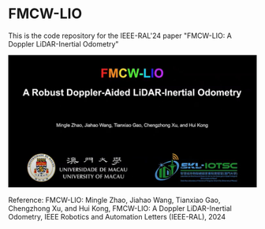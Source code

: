 # FMCW-LIO
This is the code repository for the IEEE-RAL'24 paper "FMCW-LIO: A Doppler LiDAR-Inertial Odometry"


[![FMCW-LIO: A Doppler LiDAR-Inertial Odometry](FMCW-LIO.jpg)](https://www.youtube.com/watch?v=CKj4ihKs8aI "FMCW-LIO: A Doppler LiDAR-Inertial Odometry")



Reference:
FMCW-LIO: Mingle Zhao, Jiahao Wang, Tianxiao Gao, Chengzhong Xu, and Hui Kong, FMCW-LIO: A Doppler LiDAR-Inertial Odometry, IEEE Robotics and Automation Letters (IEEE-RAL), 2024
